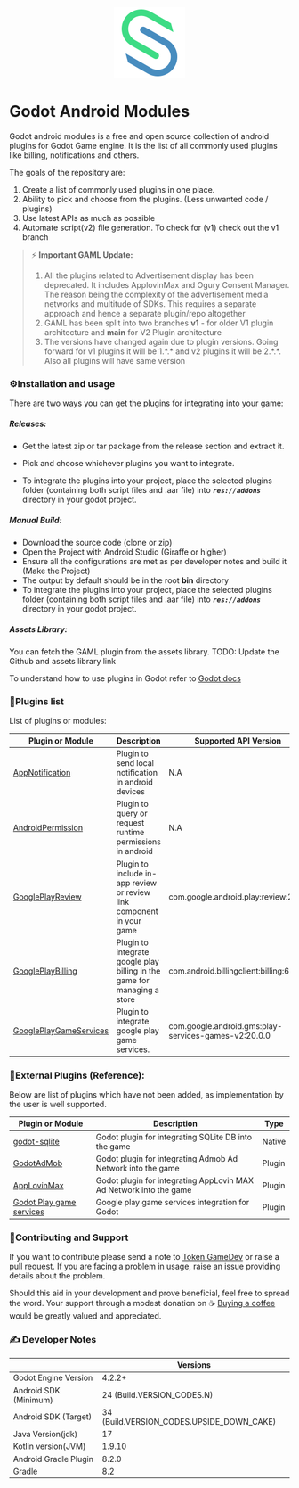 <p align="center">
  <a href="#">
    <img src="./assets/gaml%20logo.svg" width="128" alt="GAML logo">
  </a>
</p>

# Godot Android Modules

Godot android modules is a free and open source collection of android plugins for Godot Game engine. 
It is the list of all commonly used plugins like billing, notifications and others.

The goals of the repository are:
1. Create a list of commonly used plugins in one place.
2. Ability to pick and choose from the plugins. (Less unwanted code / plugins)
3. Use latest APIs as much as possible
4. Automate script(v2) file generation. To check for (v1) check out the v1 branch


> :zap: **Important GAML Update:**
> 
> 1. All the plugins related to Advertisement display has been deprecated.  It includes ApplovinMax and Ogury Consent Manager.
>  The reason being the complexity of the advertisement media networks and multitude of SDKs. This requires a separate approach and hence a separate plugin/repo altogether
> 2. GAML has been split into two branches **v1** - for older V1 plugin architecture and **main** for V2  Plugin architecture
> 3. The versions have changed again due to plugin versions. Going forward for v1 plugins it will be 1.\*.* and v2 plugins it will be 2.\*.*. Also all plugins will have same version


### ⚙️Installation and usage

There are two ways you can get the plugins for integrating into your game:


##### Releases:
   * Get the latest zip or tar package from the release section and extract it.

   * Pick and choose whichever plugins you want to integrate.   

   * To integrate the plugins into your project, place the selected plugins folder (containing both script files and .aar file) into ***```res://addons```*** directory in your godot project.


##### Manual Build:
   * Download the source code (clone or zip)
   * Open the Project with Android Studio (Giraffe or higher)
   * Ensure all the configurations are met as per developer notes and build it (Make the Project)
   * The output by default should be in the root **bin** directory
   * To integrate the plugins into your project, place the selected plugins folder (containing both script files and .aar file) into ***```res://addons```*** directory in your godot project.
  
##### Assets Library:
   You can fetch the GAML plugin from the assets library. 
   TODO: Update the Github and assets library link

 
To understand how to use plugins in Godot refer to [Godot docs](https://docs.godotengine.org/en/stable/tutorials/platform/android/android_plugin.html)


### 📓Plugins list

List of plugins or modules:

| Plugin or Module | Description | Supported API Version |
|------------------|-------------|-----------------------|
| [AppNotification](app-notification/README.md) | Plugin to send local notification in android devices | N.A |
| [AndroidPermission](android-permission/README.md) | Plugin to query or request runtime permissions in android  | N.A |
| [GooglePlayReview](google-play-review/README.md) | Plugin to include in-app review or review link component in your game | com.google.android.play:review:2.0.1 |
| [GooglePlayBilling](google-play-billing/README.md) | Plugin to integrate google play billing in the game for managing a store | com.android.billingclient:billing:6.2.0 |
| [GooglePlayGameServices](google-play-game-services/README.md) | Plugin to integrate google play game services. | com.google.android.gms:play-services-games-v2:20.0.0 |


### :notebook_with_decorative_cover:External Plugins (Reference):
Below are list of plugins which have not been added, as implementation by the user is well supported.

| Plugin or Module                                                     | Description                                                 | Type   |
|----------------------------------------------------------------------|-------------------------------------------------------------|--------|
| [godot-sqlite](https://github.com/2shady4u/godot-sqlite)             | Godot plugin for integrating SQLite DB into the game        | Native |
| [GodotAdMob](https://github.com/Shin-NiL/Godot-Android-Admob-Plugin) | Godot plugin for integrating Admob Ad Network into the game | Plugin |
| [AppLovinMax](https://github.com/AppLovin/AppLovin-MAX-Godot) | Godot plugin for integrating AppLovin MAX Ad Network into the game | Plugin |
| [Godot Play game services](https://github.com/Iakobs/godot-play-game-services) | Google play game services integration for Godot | Plugin |


### 💟Contributing and Support

If you want to contribute please send a note to [Token GameDev](token.gamedev@gmail.com) or raise a pull request.
If you are facing a problem in usage, raise an issue providing details about the problem.

Should this aid in your development and prove beneficial, feel free to spread the word. 
Your support through a modest donation on ☕ [Buying a coffee](https://www.buymeacoffee.com/tokengamedev) would be greatly valued and appreciated.


### ✍️ Developer Notes

|                       | Versions                                   | 
|-----------------------|--------------------------------------------|
| Godot Engine Version  | 4.2.2+                      |
| Android SDK (Minimum) | 24 (Build.VERSION_CODES.N)                 |
| Android SDK (Target)  | 34 (Build.VERSION_CODES.UPSIDE_DOWN_CAKE)  |
| Java Version(jdk)     | 17                                         |
| Kotlin version(JVM)   | 1.9.10                                     |
| Android Gradle Plugin | 8.2.0                                      |
| Gradle                | 8.2                                        |
